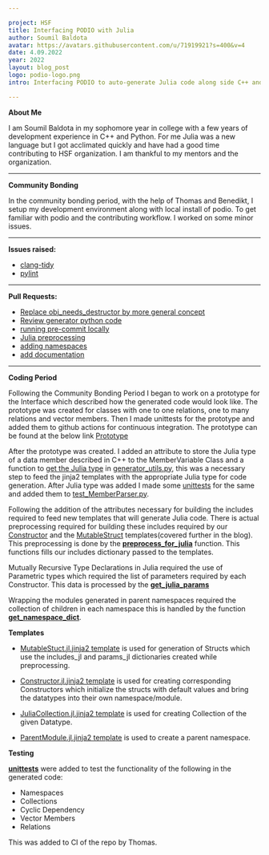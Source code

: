 ```yaml
---

project: HSF
title: Interfacing PODIO with Julia
author: Soumil Baldota
avatar: https://avatars.githubusercontent.com/u/71919921?s=400&v=4
date: 4.09.2022 
year: 2022 
layout: blog_post
logo: podio-logo.png
intro: Interfacing PODIO to auto-generate Julia code along side C++ and Python

---
```

**About Me**

I am Soumil Baldota in my sophomore year in college with a few years of development experience in C++ and Python. For me Julia was a new language but I got acclimated quickly and have had a good time contributing to HSF organization. I am thankful to my mentors and the organization.

---

**Community Bonding**

In the community bonding period, with the help of Thomas and Benedikt, I setup my development environment along with local install of podio. To get familiar with podio and the contributing workflow. I worked on some minor issues.

---

**Issues raised:**
- [clang-tidy](https://github.com/AIDASoft/podio/issues/297)
- [pylint](https://github.com/AIDASoft/podio/issues/298)

---

**Pull Requests:**
- [Replace obj_needs_destructor by more general concept](https://github.com/AIDASoft/podio/pull/291)
- [Review generator python code](https://github.com/AIDASoft/podio/pull/293)
- [running pre-commit locally](https://github.com/AIDASoft/podio/pull/296)
- [Julia preprocessing](https://github.com/AIDASoft/podio/pull/311)
- [adding namespaces](https://github.com/AIDASoft/podio/pull/325)
- [add documentation](https://github.com/AIDASoft/podio/pull/329)

---

  
**Coding Period**

Following the Community Bonding Period I began to work on a prototype for the Interface which described how the generated code would look like. The prototype was created for classes with one to one relations, one to many relations and vector members. Then I made unittests for the prototype and added them to github actions for continuous integration. 
The prototype can be found at the below link
[Prototype](https://github.com/soumilbaldota/PODIO_Julia_Interface_Prototype.git)

After the prototype was created. I added an attribute to store the Julia type of a data member described in C++ to the MemberVariable Class and a function to [get the Julia type](https://github.com/AIDASoft/podio/pull/310/files#diff-c129698a9b29360c0e27c5e4f710981b4f99524ad44c039202d750bcf349c834) in [generator_utils.py](https://github.com/AIDASoft/podio/blob/julia/python/generator_utils.py), this was a necessary step to feed the jinja2 templates with the appropriate Julia type for code generation.
After Julia type was added I made some [unittests](https://github.com/AIDASoft/podio/pull/310/files#diff-61702c3a214182795b1d726c5dc1679a64a10274b7929e4ad4ceaf8dc87c203d) for the same and added them to [test_MemberParser.py](https://github.com/AIDASoft/podio/blob/julia/python/test_MemberParser.py).

Following the addition of the attributes necessary for building the includes required to feed new templates that will generate Julia code. There is actual preprocessing required for building these includes required by our [Constructor](https://github.com/AIDASoft/podio/blob/59fe1e740ca0a7dbff1180c1425047ed1ab3e027/python/templates/Constructor.jl.jinja2) and the [MutableStruct](https://github.com/AIDASoft/podio/blob/59fe1e740ca0a7dbff1180c1425047ed1ab3e027/python/templates/MutableStruct.jl.jinja2) templates(covered further in the blog). This preprocessing is done by the [**preprocess_for_julia**](https://github.com/AIDASoft/podio/blob/59fe1e740ca0a7dbff1180c1425047ed1ab3e027/python/podio_class_generator.py#L295-L320) function. This functions fills our includes dictionary passed to the templates.

Mutually Recursive Type Declarations in Julia required the use of Parametric types which required the list of parameters required by each Constructor. This data is processed by the [**get_julia_params**](https://github.com/AIDASoft/podio/blob/59fe1e740ca0a7dbff1180c1425047ed1ab3e027/python/podio_class_generator.py#L286-L293)

Wrapping the modules generated in parent namespaces required the collection of children in each namespace this is handled by the function [**get_namespace_dict**](https://github.com/AIDASoft/podio/blob/59fe1e740ca0a7dbff1180c1425047ed1ab3e027/python/podio_class_generator.py#L107-L115). 

**Templates**
- [MutableStuct.jl.jinja2 template](https://github.com/AIDASoft/podio/blob/59fe1e740ca0a7dbff1180c1425047ed1ab3e027/python/templates/MutableStruct.jl.jinja2) is used for generation of Structs which use the includes_jl and params_jl dictionaries created while preprocessing. 

- [Constructor.jl.jinja2 template](https://github.com/AIDASoft/podio/blob/59fe1e740ca0a7dbff1180c1425047ed1ab3e027/python/templates/Constructor.jl.jinja2) is used for creating corresponding Constructors which initialize the structs with default values and bring the datatypes into their own namespace/module.

- [JuliaCollection.jl.jinja2 template](https://github.com/AIDASoft/podio/blob/59fe1e740ca0a7dbff1180c1425047ed1ab3e027/python/templates/JuliaCollection.jl.jinja2) is used for creating Collection of the given Datatype.

- [ParentModule.jl.jinja2 template](https://github.com/AIDASoft/podio/blob/59fe1e740ca0a7dbff1180c1425047ed1ab3e027/python/templates/ParentModule.jl.jinja2) is used to create a parent namespace.

**Testing**

[**unittests**](https://github.com/AIDASoft/podio/blob/59fe1e740ca0a7dbff1180c1425047ed1ab3e027/tests/unittest.jl) were added to test the functionality of the following in the generated code:
- Namespaces
- Collections
- Cyclic Dependency
- Vector Members
- Relations

This was added to CI of the repo by Thomas.
